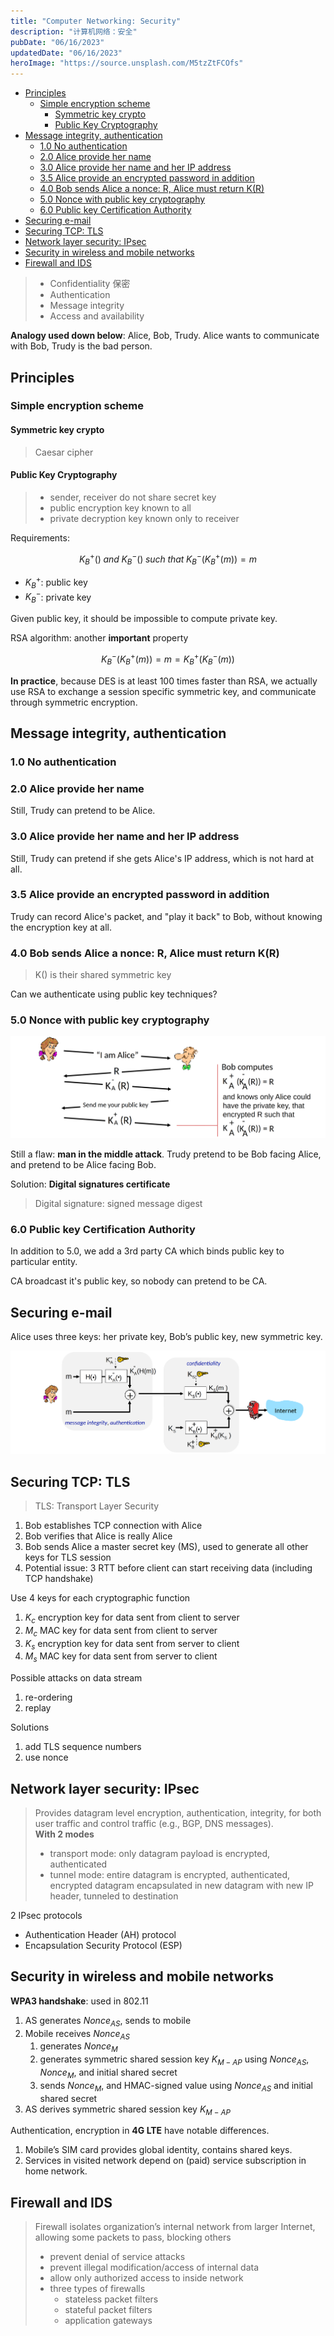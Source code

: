 ```yaml
---
title: "Computer Networking: Security"
description: "计算机网络：安全"
pubDate: "06/16/2023"
updatedDate: "06/16/2023"
heroImage: "https://source.unsplash.com/M5tzZtFCOfs"
---
```


<!--toc:start-->

- [Principles](#principles)
  - [Simple encryption scheme](#simple-encryption-scheme)
    - [Symmetric key crypto](#symmetric-key-crypto)
    - [Public Key Cryptography](#public-key-cryptography)
- [Message integrity, authentication](#message-integrity-authentication)
  - [1.0 No authentication](#10-no-authentication)
  - [2.0 Alice provide her name](#20-alice-provide-her-name)
  - [3.0 Alice provide her name and her IP address](#30-alice-provide-her-name-and-her-ip-address)
  - [3.5 Alice provide an encrypted password in addition](#35-alice-provide-an-encrypted-password-in-addition)
  - [4.0 Bob sends Alice a nonce: R, Alice must return K(R)](#40-bob-sends-alice-a-nonce-r-alice-must-return-kr)
  - [5.0 Nonce with public key cryptography](#50-nonce-with-public-key-cryptography)
  - [6.0 Public key Certification Authority](#60-public-key-certification-authority)
- [Securing e-mail](#securing-e-mail)
- [Securing TCP: TLS](#securing-tcp-tls)
- [Network layer security: IPsec](#network-layer-security-ipsec)
- [Security in wireless and mobile networks](#security-in-wireless-and-mobile-networks)
- [Firewall and IDS](#firewall-and-ids)
<!--toc:end-->

> - Confidentiality 保密
> - Authentication
> - Message integrity
> - Access and availability

**Analogy used down below**: Alice, Bob, Trudy.
Alice wants to communicate with Bob, Trudy is the bad person.

## Principles

### Simple encryption scheme

#### Symmetric key crypto

> Caesar cipher

#### Public Key Cryptography

> - sender, receiver do not share secret key
> - public encryption key known to all
> - private decryption key known only to receiver

Requirements:

$$
K_B^+() \; and \; K_B^-() \; such \; that \; K_B^-(K_B^+(m)) = m
$$

- $K_B^+$: public key
- $K_B^-$: private key

Given public key, it should be impossible to compute private key.

RSA algorithm: another **important** property

$$
K_B^-(K_B^+(m)) = m = K_B^+(K_B^-(m))
$$

**In practice**, because DES is at least 100 times faster than RSA,
we actually use RSA to exchange a session specific symmetric key,
and communicate through symmetric encryption.

## Message integrity, authentication

### 1.0 No authentication

### 2.0 Alice provide her name

Still, Trudy can pretend to be Alice.

### 3.0 Alice provide her name and her IP address

Still, Trudy can pretend if she gets Alice's IP address,
which is not hard at all.

### 3.5 Alice provide an encrypted password in addition

Trudy can record Alice's packet, and "play it back" to Bob,
without knowing the encryption key at all.

### 4.0 Bob sends Alice a nonce: R, Alice must return K(R)

> K() is their shared symmetric key

Can we authenticate using public key techniques?

### 5.0 Nonce with public key cryptography

![](../../../assets/computer_networking/auth5.0.png)

Still a flaw: **man in the middle attack**.
Trudy pretend to be Bob facing Alice, and pretend to be Alice facing Bob.

Solution: **Digital signatures certificate**

> Digital signature: signed message digest

### 6.0 Public key Certification Authority

In addition to 5.0, we add a 3rd party CA which binds public key to particular entity.

CA broadcast it's public key, so nobody can pretend to be CA.

## Securing e-mail

Alice uses three keys: her private key, Bob’s public key, new symmetric key.

![](../../../assets/computer_networking/secure_email.png)

## Securing TCP: TLS

> TLS: Transport Layer Security

1. Bob establishes TCP connection with Alice
2. Bob verifies that Alice is really Alice
3. Bob sends Alice a master secret key (MS), used to generate all other keys for TLS session
4. Potential issue: 3 RTT before client can start receiving data (including TCP handshake)

Use 4 keys for each cryptographic function

1. $K_c$ encryption key for data sent from client to server
2. $M_c$ MAC key for data sent from client to server
3. $K_s$ encryption key for data sent from server to client
4. $M_s$ MAC key for data sent from server to client

Possible attacks on data stream

1. re-ordering
2. replay

Solutions

1. add TLS sequence numbers
2. use nonce

## Network layer security: IPsec

> Provides datagram level encryption, authentication, integrity,
> for both user traffic and control traffic (e.g., BGP, DNS messages).  
> **With 2 modes**
>
> - transport mode: only datagram payload is encrypted, authenticated
> - tunnel mode: entire datagram is encrypted, authenticated,
>   encrypted datagram encapsulated in new datagram with new IP header, tunneled to destination

2 IPsec protocols

- Authentication Header (AH) protocol
- Encapsulation Security Protocol (ESP)

## Security in wireless and mobile networks

**WPA3 handshake**: used in 802.11

1. AS generates $Nonce_{AS}$, sends to mobile
2. Mobile receives $Nonce_{AS}$
   1. generates $Nonce_{M}$
   2. generates symmetric shared session key $K_{M-AP}$ using $Nonce_{AS}$, $Nonce_{M}$,
      and initial shared secret
   3. sends $Nonce_M$, and HMAC-signed value using $Nonce_{AS}$ and initial shared secret
3. AS derives symmetric shared session key $K_{M-AP}$

Authentication, encryption in **4G LTE** have notable differences.

1. Mobile’s SIM card provides global identity, contains shared keys.
2. Services in visited network depend on (paid) service subscription in home network.

## Firewall and IDS

> Firewall isolates organization’s internal network from larger Internet,
> allowing some packets to pass, blocking others
>
> - prevent denial of service attacks
> - prevent illegal modification/access of internal data
> - allow only authorized access to inside network
> - three types of firewalls
>   - stateless packet filters
>   - stateful packet filters
>   - application gateways

